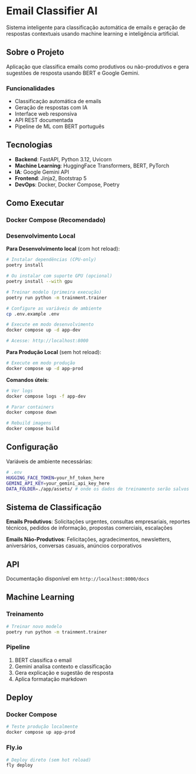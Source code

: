 # Email Classifier AI

Sistema inteligente para classificação automática de emails e geração de respostas contextuais usando machine learning e inteligência artificial.

## Sobre o Projeto

Aplicação que classifica emails como produtivos ou não-produtivos e gera sugestões de resposta usando BERT e Google Gemini.

### Funcionalidades

- Classificação automática de emails
- Geração de respostas com IA
- Interface web responsiva
- API REST documentada
- Pipeline de ML com BERT português

## Tecnologias

- **Backend**: FastAPI, Python 3.12, Uvicorn
- **Machine Learning**: HuggingFace Transformers, BERT, PyTorch
- **IA**: Google Gemini API
- **Frontend**: Jinja2, Bootstrap 5
- **DevOps**: Docker, Docker Compose, Poetry

## Como Executar

### Docker Compose (Recomendado)

### Desenvolvimento Local

**Para Desenvolvimento local** (com hot reload):
```bash
# Instalar dependências (CPU-only)
poetry install

# Ou instalar com suporte GPU (opcional)
poetry install --with gpu

# Treinar modelo (primeira execução)
poetry run python -m trainment.trainer

# Configure as variáveis de ambiente
cp .env.example .env

# Execute em modo desenvolvimento
docker compose up -d app-dev

# Acesse: http://localhost:8000
```

**Para Produção Local** (sem hot reload):
```bash
# Execute em modo produção
docker compose up -d app-prod
```

**Comandos úteis**:
```bash
# Ver logs
docker compose logs -f app-dev

# Parar containers
docker compose down

# Rebuild imagens
docker compose build
```

## Configuração

Variáveis de ambiente necessárias:

```bash
# .env
HUGGING_FACE_TOKEN=your_hf_token_here
GEMINI_API_KEY=your_gemini_api_key_here
DATA_FOLDER=./app/assets/ # onde os dados de treinamento serão salvos
```

## Sistema de Classificação

**Emails Produtivos**: Solicitações urgentes, consultas empresariais, reportes técnicos, pedidos de informação, propostas comerciais, escalações

**Emails Não-Produtivos**: Felicitações, agradecimentos, newsletters, aniversários, conversas casuais, anúncios corporativos

## API

Documentação disponível em `http://localhost:8000/docs`

## Machine Learning

### Treinamento

```bash
# Treinar novo modelo
poetry run python -m trainment.trainer
```

### Pipeline

1. BERT classifica o email
2. Gemini analisa contexto e classificação  
3. Gera explicação e sugestão de resposta
4. Aplica formatação markdown

## Deploy

### Docker Compose
```bash
# Teste produção localmente
docker compose up app-prod
```

### Fly.io
```bash
# Deploy direto (sem hot reload)
fly deploy
```